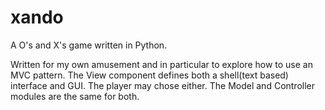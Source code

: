 xando
=====

A O's and X's game written in Python.

Written for my own amusement and in particular to explore how to use an MVC pattern. 
The View component defines both a shell(text based) interface and GUI. The player
may chose either. The Model and Controller modules are the same for both.      

